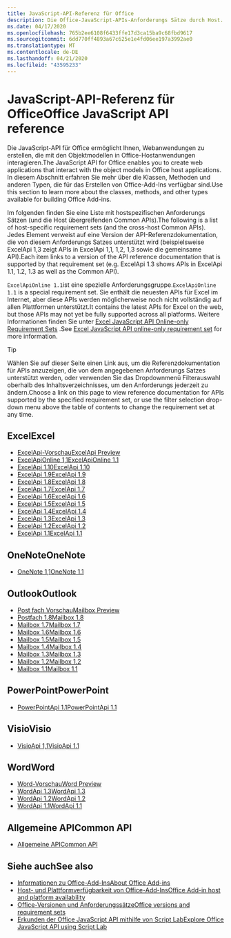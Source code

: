 ```yaml
---
title: JavaScript-API-Referenz für Office
description: Die Office-JavaScript-APIs-Anforderungs Sätze durch Host.
ms.date: 04/17/2020
ms.openlocfilehash: 765b2ee6108f6433ffe17d3ca15ba9c68fbd9617
ms.sourcegitcommit: 6dd770ff4893a67c625e1e4fd06ee197a3992ae0
ms.translationtype: MT
ms.contentlocale: de-DE
ms.lasthandoff: 04/21/2020
ms.locfileid: "43595233"
---
```

# <a name="office-javascript-api-reference"></a><span data-ttu-id="3b80d-103">JavaScript-API-Referenz für Office</span><span class="sxs-lookup"><span data-stu-id="3b80d-103">Office JavaScript API reference</span></span>

<span data-ttu-id="3b80d-104">Die JavaScript-API für Office ermöglicht Ihnen, Webanwendungen zu erstellen, die mit den Objektmodellen in Office-Hostanwendungen interagieren.</span><span class="sxs-lookup"><span data-stu-id="3b80d-104">The JavaScript API for Office enables you to create web applications that interact with the object models in Office host applications.</span></span> <span data-ttu-id="3b80d-105">In diesem Abschnitt erfahren Sie mehr über die Klassen, Methoden und anderen Typen, die für das Erstellen von Office-Add-Ins verfügbar sind.</span><span class="sxs-lookup"><span data-stu-id="3b80d-105">Use this section to learn more about the classes, methods, and other types available for building Office Add-ins.</span></span>

<span data-ttu-id="3b80d-106">Im folgenden finden Sie eine Liste mit hostspezifischen Anforderungs Sätzen (und die Host übergreifenden Common APIs).</span><span class="sxs-lookup"><span data-stu-id="3b80d-106">The following is a list of host-specific requirement sets (and the cross-host Common APIs).</span></span> <span data-ttu-id="3b80d-107">Jedes Element verweist auf eine Version der API-Referenzdokumentation, die von diesem Anforderungs Satzes unterstützt wird (beispielsweise ExcelApi 1,3 zeigt APIs in ExcelApi 1,1, 1,2, 1,3 sowie die gemeinsame API).</span><span class="sxs-lookup"><span data-stu-id="3b80d-107">Each item links to a version of the API reference documentation that is supported by that requirement set (e.g. ExcelApi 1.3 shows APIs in ExcelApi 1.1, 1.2, 1.3 as well as the Common API).</span></span>

<span data-ttu-id="3b80d-108">`ExcelApiOnline 1.1`ist eine spezielle Anforderungsgruppe.</span><span class="sxs-lookup"><span data-stu-id="3b80d-108">`ExcelApiOnline 1.1` is a special requirement set.</span></span> <span data-ttu-id="3b80d-109">Sie enthält die neuesten APIs für Excel im Internet, aber diese APIs werden möglicherweise noch nicht vollständig auf allen Plattformen unterstützt.</span><span class="sxs-lookup"><span data-stu-id="3b80d-109">It contains the latest APIs for Excel on the web, but those APIs may not yet be fully supported across all platforms.</span></span> <span data-ttu-id="3b80d-110">Weitere Informationen finden Sie unter [Excel JavaScript API Online-only Requirement Sets](/office/dev/add-ins/reference/requirement-sets/excel-api-online-requirement-set) .</span><span class="sxs-lookup"><span data-stu-id="3b80d-110">See [Excel JavaScript API online-only requirement set](/office/dev/add-ins/reference/requirement-sets/excel-api-online-requirement-set) for more information.</span></span>

> [!TIP]
> <span data-ttu-id="3b80d-111">Wählen Sie auf dieser Seite einen Link aus, um die Referenzdokumentation für APIs anzuzeigen, die von dem angegebenen Anforderungs Satzes unterstützt werden, oder verwenden Sie das Dropdownmenü Filterauswahl oberhalb des Inhaltsverzeichnisses, um den Anforderungs jederzeit zu ändern.</span><span class="sxs-lookup"><span data-stu-id="3b80d-111">Choose a link on this page to view reference documentation for APIs supported by the specified requirement set, or use the filter selection drop-down menu above the table of contents to change the requirement set at any time.</span></span>

## <a name="excel"></a><span data-ttu-id="3b80d-112">Excel</span><span class="sxs-lookup"><span data-stu-id="3b80d-112">Excel</span></span>

- [<span data-ttu-id="3b80d-113">ExcelApi-Vorschau</span><span class="sxs-lookup"><span data-stu-id="3b80d-113">ExcelApi Preview</span></span>](/javascript/api/excel?view=excel-js-preview)
- [<span data-ttu-id="3b80d-114">ExcelApiOnline 1,1</span><span class="sxs-lookup"><span data-stu-id="3b80d-114">ExcelApiOnline 1.1</span></span>](/javascript/api/excel?view=excel-js-online)
- [<span data-ttu-id="3b80d-115">ExcelApi 1.10</span><span class="sxs-lookup"><span data-stu-id="3b80d-115">ExcelApi 1.10</span></span>](/javascript/api/excel?view=excel-js-1.10)
- [<span data-ttu-id="3b80d-116">ExcelApi 1.9</span><span class="sxs-lookup"><span data-stu-id="3b80d-116">ExcelApi 1.9</span></span>](/javascript/api/excel?view=excel-js-1.9)
- [<span data-ttu-id="3b80d-117">ExcelApi 1.8</span><span class="sxs-lookup"><span data-stu-id="3b80d-117">ExcelApi 1.8</span></span>](/javascript/api/excel?view=excel-js-1.8)
- [<span data-ttu-id="3b80d-118">ExcelApi 1.7</span><span class="sxs-lookup"><span data-stu-id="3b80d-118">ExcelApi 1.7</span></span>](/javascript/api/excel?view=excel-js-1.7)
- [<span data-ttu-id="3b80d-119">ExcelApi 1.6</span><span class="sxs-lookup"><span data-stu-id="3b80d-119">ExcelApi 1.6</span></span>](/javascript/api/excel?view=excel-js-1.6)
- [<span data-ttu-id="3b80d-120">ExcelApi 1.5</span><span class="sxs-lookup"><span data-stu-id="3b80d-120">ExcelApi 1.5</span></span>](/javascript/api/excel?view=excel-js-1.5)
- [<span data-ttu-id="3b80d-121">ExcelApi 1.4</span><span class="sxs-lookup"><span data-stu-id="3b80d-121">ExcelApi 1.4</span></span>](/javascript/api/excel?view=excel-js-1.4)
- [<span data-ttu-id="3b80d-122">ExcelApi 1.3</span><span class="sxs-lookup"><span data-stu-id="3b80d-122">ExcelApi 1.3</span></span>](/javascript/api/excel?view=excel-js-1.3)
- [<span data-ttu-id="3b80d-123">ExcelApi 1.2</span><span class="sxs-lookup"><span data-stu-id="3b80d-123">ExcelApi 1.2</span></span>](/javascript/api/excel?view=excel-js-1.2)
- [<span data-ttu-id="3b80d-124">ExcelApi 1.1</span><span class="sxs-lookup"><span data-stu-id="3b80d-124">ExcelApi 1.1</span></span>](/javascript/api/excel?view=excel-js-1.1)

## <a name="onenote"></a><span data-ttu-id="3b80d-125">OneNote</span><span class="sxs-lookup"><span data-stu-id="3b80d-125">OneNote</span></span>

- [<span data-ttu-id="3b80d-126">OneNote 1,1</span><span class="sxs-lookup"><span data-stu-id="3b80d-126">OneNote 1.1</span></span>](/javascript/api/onenote?view=onenote-js-1.1)

## <a name="outlook"></a><span data-ttu-id="3b80d-127">Outlook</span><span class="sxs-lookup"><span data-stu-id="3b80d-127">Outlook</span></span>

- [<span data-ttu-id="3b80d-128">Post fach Vorschau</span><span class="sxs-lookup"><span data-stu-id="3b80d-128">Mailbox Preview</span></span>](/javascript/api/outlook?view=outlook-js-preview)
- [<span data-ttu-id="3b80d-129">Postfach 1.8</span><span class="sxs-lookup"><span data-stu-id="3b80d-129">Mailbox 1.8</span></span>](/javascript/api/outlook?view=outlook-js-1.8)
- [<span data-ttu-id="3b80d-130">Mailbox 1.7</span><span class="sxs-lookup"><span data-stu-id="3b80d-130">Mailbox 1.7</span></span>](/javascript/api/outlook?view=outlook-js-1.7)
- [<span data-ttu-id="3b80d-131">Mailbox 1.6</span><span class="sxs-lookup"><span data-stu-id="3b80d-131">Mailbox 1.6</span></span>](/javascript/api/outlook?view=outlook-js-1.6)
- [<span data-ttu-id="3b80d-132">Mailbox 1.5</span><span class="sxs-lookup"><span data-stu-id="3b80d-132">Mailbox 1.5</span></span>](/javascript/api/outlook?view=outlook-js-1.5)
- [<span data-ttu-id="3b80d-133">Mailbox 1.4</span><span class="sxs-lookup"><span data-stu-id="3b80d-133">Mailbox 1.4</span></span>](/javascript/api/outlook?view=outlook-js-1.4)
- [<span data-ttu-id="3b80d-134">Mailbox 1.3</span><span class="sxs-lookup"><span data-stu-id="3b80d-134">Mailbox 1.3</span></span>](/javascript/api/outlook?view=outlook-js-1.3)
- [<span data-ttu-id="3b80d-135">Mailbox 1.2</span><span class="sxs-lookup"><span data-stu-id="3b80d-135">Mailbox 1.2</span></span>](/javascript/api/outlook?view=outlook-js-1.2)
- [<span data-ttu-id="3b80d-136">Mailbox 1.1</span><span class="sxs-lookup"><span data-stu-id="3b80d-136">Mailbox 1.1</span></span>](/javascript/api/outlook?view=outlook-js-1.1)

## <a name="powerpoint"></a><span data-ttu-id="3b80d-137">PowerPoint</span><span class="sxs-lookup"><span data-stu-id="3b80d-137">PowerPoint</span></span>

- [<span data-ttu-id="3b80d-138">PowerPointApi 1.1</span><span class="sxs-lookup"><span data-stu-id="3b80d-138">PowerPointApi 1.1</span></span>](/javascript/api/powerpoint?view=powerpoint-js-1.1)

## <a name="visio"></a><span data-ttu-id="3b80d-139">Visio</span><span class="sxs-lookup"><span data-stu-id="3b80d-139">Visio</span></span>

- [<span data-ttu-id="3b80d-140">VisioApi 1,1</span><span class="sxs-lookup"><span data-stu-id="3b80d-140">VisioApi 1.1</span></span>](/javascript/api/visio?view=visio-js-1.1)

## <a name="word"></a><span data-ttu-id="3b80d-141">Word</span><span class="sxs-lookup"><span data-stu-id="3b80d-141">Word</span></span>

- [<span data-ttu-id="3b80d-142">Word-Vorschau</span><span class="sxs-lookup"><span data-stu-id="3b80d-142">Word Preview</span></span>](/javascript/api/word?view=word-js-preview)
- [<span data-ttu-id="3b80d-143">WordApi 1.3</span><span class="sxs-lookup"><span data-stu-id="3b80d-143">WordApi 1.3</span></span>](/javascript/api/word?view=word-js-1.3)
- [<span data-ttu-id="3b80d-144">WordApi 1.2</span><span class="sxs-lookup"><span data-stu-id="3b80d-144">WordApi 1.2</span></span>](/javascript/api/word?view=word-js-1.2)
- [<span data-ttu-id="3b80d-145">WordApi 1.1</span><span class="sxs-lookup"><span data-stu-id="3b80d-145">WordApi 1.1</span></span>](/javascript/api/word?view=word-js-1.1)

## <a name="common-api"></a><span data-ttu-id="3b80d-146">Allgemeine API</span><span class="sxs-lookup"><span data-stu-id="3b80d-146">Common API</span></span>

- [<span data-ttu-id="3b80d-147">Allgemeine API</span><span class="sxs-lookup"><span data-stu-id="3b80d-147">Common API</span></span>](/javascript/api/office?view=common-js)

## <a name="see-also"></a><span data-ttu-id="3b80d-148">Siehe auch</span><span class="sxs-lookup"><span data-stu-id="3b80d-148">See also</span></span>

- [<span data-ttu-id="3b80d-149">Informationen zu Office-Add-Ins</span><span class="sxs-lookup"><span data-stu-id="3b80d-149">About Office Add-ins</span></span>](/office/dev/add-ins/overview)
- [<span data-ttu-id="3b80d-150">Host- und Plattformverfügbarkeit von Office-Add-Ins</span><span class="sxs-lookup"><span data-stu-id="3b80d-150">Office Add-in host and platform availability</span></span>](/office/dev/add-ins/overview/office-add-in-availability)
- [<span data-ttu-id="3b80d-151">Office-Versionen und Anforderungssätze</span><span class="sxs-lookup"><span data-stu-id="3b80d-151">Office versions and requirement sets</span></span>](/office/dev/add-ins/develop/office-versions-and-requirement-sets)
- [<span data-ttu-id="3b80d-152">Erkunden der Office JavaScript API mithilfe von Script Lab</span><span class="sxs-lookup"><span data-stu-id="3b80d-152">Explore Office JavaScript API using Script Lab</span></span>](/office/dev/add-ins/overview/explore-with-script-lab)
